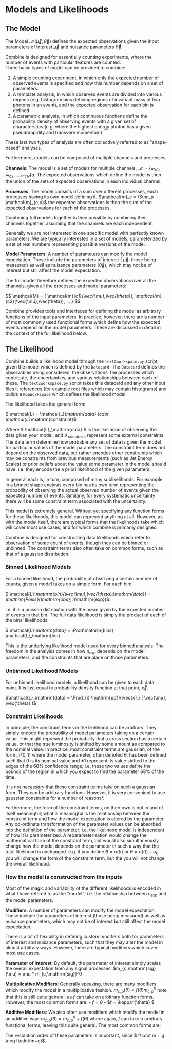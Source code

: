 # Models and Likelihoods

## The Model

The Model $\mathcal{M}(\vec{\mu},\vec{\theta})$ defines the expected observations given the input parameters of interest $\vec{\mu}$ and nuisance parameters $\vec{\theta}$.

Combine is designed for essentially counting experiments, where the number of events with particular features are counted.  
Three basic types of model can be provided to combine:

1. A simple counting experiment, in which only the expected number of observed events is specified and how this number depends on a set of parameters.
2. A template analysis, in which observed events are divided into various regions (e.g. histogram bins defining regions of invariant mass of two photons in an event), and the expected observation for each bin is defined
3. A parametric analysis, in which continuous functions define the probability density of observing events with a given set of characterstics (e.g. where the highest energy photon has a given pseudorapidity and transvere momentum).

These last two types of analysis are often collectively referred to as "shape-based" analyses. 

Furthermore, models can be composed of multiple channels and processes.

**Channels**: The model is a set of models for multiple channels. $\mathcal{M} = \{ \mathcal{m}_{c1}, \mathcal{m}_{c2}, .... \mathcal{m}_{cN}\}a$. 
    The expected observations which define the model is then the union of the sets of expected observations in each individual channel.

**Processes**: The model consists of a sum over different processes, each processes having its own model defining it. $\mathcal{m}_c =  \Sum_p \mathcal{m}_{c,p}$
    the expected observations is then the sum of the expected observations for each of the processes.

Combining full models together is then possible by combining their channels together, assuming that the channels are each independent.

Generally we are not interested in one specific model with perfectly known parameters. We are typically interested in a set of models, parameterized by a set of real numbers representing possible versions of the model.

**Model Parameters**: A number of parameters can modify the model expectation. These include the parameters of interest ( $\vec{\mu}$, those being measured) as well as nuisance parameters ($\vec{\theta}$), which may not be of interest but still affect the model expectation.

The full model therefore defines the expected observations over all the channels, given all the processes and model parameters:

$$ \mathcal{M} = \{ \mathcal{m}_{c1}(\vec{\mu},\vec{\theta}), \mathcal{m}_{c2}(\vec{\mu},\vec{theta}), ... } $$

Combine provides tools and interfaces for defining the model as arbitrary functions of the input parameters.
In practice, however, there are a number of most commonly used functional forms which define how the expected events depend on the model parameters.
These are discussed in detail in the context of the full likelihood below.

## The Likelihood 

Combine builds a likelihood model through the `text2workspace.py` script, given the model which is defined by the `Datacard`.
The `Datacard` defines the observables being considered, the observations, the processes which contribute, the uncertainties, and various relationships between each of these.
The `text2workspace.py` script takes this datacard and any other input files it references (for example root files which may contain histograms) and builds a `RooWorkspace` which defines the likelihood model.

The likelihood takes the general form:

$ \mathcal{L} =  \mathcal{L}_\mathrm{data} \cdot \mathcal{L}_\mathrm{constraint}$

Where $ \mathcal{L}_\mathrm{data} $ is the likelihood of observing the data given your model, and $\mathcal{L}_\mathrm{constraint}$ represent some external constraints.
The data term determine how probable any set of data is given the model for particular values of the model parameters. 
The constraint term does not depend on the observed data, but rather encodes other constraints which may be constraints from previous measurements (such as Jet Energy Scales) or prior beliefs about the value some parameter in the model should have. i.e. they encode the a priori likelihood of the given parameters.

In general each is, in turn, composed of many sublikelihoods. 
For example in a binned shape analysis every bin has its own term representing the probability of observing the actual observed number of events given the expected number of events.
Similarly, for every systematic uncertainty there will be some constraint term associated with the uncertainty.

This model is extremely general. Without yet specifying any function forms for these likelihoods, this model can represent anything at all.
However, as with the model itself, there are typical forms that the likelihoods take which will cover most use cases, and for which combine is primarily designed.

Combine is designed for constructing data likelihoods which refer to observation of some count of events, though they can be binned or unbinned.
The constraint terms also often take on common forms, such as that of a gaussian distribution.

### Binned Likelihood Models

For a binned likelihood, the probability of observing a certain number of counts, given a model takes on a simple form. For each bin:

$ \mathcal{L}_\mathrm{bin}(\vec{\mu},\vec{\theta};\mathrm{data}) = \mathrm{Poiss}(\mathrm{obs}; n_\mathrm{exp})$.

i.e. it is a poisson distribution with the mean given by the expected number of events in that bin. 
The full data likelihood is simply the product of each of the bins' likelihoods:

$ \mathcal{L}_\mathrm{data} = \Prod_\mathrm{bins} \mathcal{L}_\mathrm{bin}.

This is the underlying likelihood model used for every binned analysis. 
The freedom in the analysis comes in how $n_\mathrm{exp}$ depends on the model parameters, and the constraints that are place on those parameters.

### Unbinned Likelihood Models

For unbinned likelihood models, a likelihood can be given to each data point. It is just equal to probability density function at that point, $\vec{x}$.

$\mathcal{L}_\mathrm{data} = \Prod_{i} \mathrm{pdf}(\vec{x}_i | \vec{\mu}, \vec{\theta} )$

### Constraint Likelihoods

In principle, the constraint terms in the likelihood can be arbitrary. 
They simply encode the probability of model parameters taking on a certain value.
This might represent the probability that a cross section has a certain value, or that the true luminosity is shifted by some amount as compared to the nominal value.
In practice, most constraint terms are gaussian, of the form $\mathcal{N}(0,1)$ where the model parameter, often denoted $\theta$, has been defined such that 0 is its nominal value and $\pm1$ represent its value shifted to the edges of the 68\% confidence range; i.e. these two values define the bounds of the region in which you expect to find the parameter 68\% of the time.

It is not *necessary* that these constraint terms take on such a gaussian form. They can be arbitrary functions.
However, it is very convenient to use gaussian constraints for a number of reasons\*. 

Furthermore, the form of the constraint terms, on their own is not in and of itself meaningful; what is meaningful is the relationship between the constraint term and how the model expectation is altered by the parameter.
Any co-ordinate transformation of the parameter values can be absorbed into the definition of the parameter; i.e. the likelihood model is independent of how it is parameterized.
A reparameterization would change the mathematical form of the constraint term, but would also simultaneously change how the model depends on the parameter in such a way that the total likelihood is unchanged.
e.g. if you define  $\theta = \sigma(tt)$ or $\theta = \sigma(tt) - \sigma_0$ you will change the form of the constraint term, but the you will not change the overall likelihood.


### How the model is constructed from the inputs

Most of the magic and variability of the different likelihoods is encoded in what I have refered to as the "model"; i.e. the relationship between $n_\mathrm{exp}$ and the model parameters.



**Modifiers**: A number of parameters can modify the model expectation. These include the parameters of interest (those being measured) as well as nuisance parameters, which may not be of interest but still affect the model expectation.

There is a lot of flexibility in defining custom modifiers both for parameters of interest and nuisance parameters, such that they may alter the model in almost arbitrary ways.
However, there are typical modifiers which cover most use cases.

**Parameter of interest**: By default, the parameter of interest simply scales the overall expectation from any signal processes. $m_{c,\mathrm{sig}(\mu) = \mu * m_{c,\mathrm{sig}}^0

**Multiplicative Modifiers**: Generally speaking, there are many modifiers which modify the model in a multiplicative fashion. $m_{c,p}(\theta) = f(\theta) m_{c,p}^0$
    note that this is still quite general, as $f$ can take on arbitrary function forms.
    However, the most common forms are:
        - $f = \theta$
        - $f = \kappa^{\theta} $

**Additive Modifiers**: We also often use modifiers which modify the model in an additive way. $m_{c,p}(\theta) = m_{c,p}^0 + f(\theta)$
    where again, $f$ can take o arbitrary functional forms, leaving this quite general.
    The most common forms are:
        

The resolution order of these parameters is important, since $ f\cdot m + g \neq f\cdot(m+g)$. 




